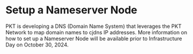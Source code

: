 # Setup a Nameserver Node
PKT is developing a DNS (Domain Name System) that leverages the PKT Network to map domain names to cjdns IP addresses. More information on how to set up a Nameserver Node will be available prior to Infrastructure Day on October 30, 2024.